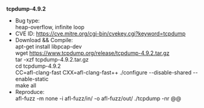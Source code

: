 **tcpdump-4.9.2**
* Bug type:    
heap-overflow, infinite loop    
* CVE ID: 
https://cve.mitre.org/cgi-bin/cvekey.cgi?keyword=tcpdump    
* Download && Compile:    
apt-get install libpcap-dev    
wget https://www.tcpdump.org/release/tcpdump-4.9.2.tar.gz    
tar -xzf tcpdump-4.9.2.tar.gz    
cd tcpdump-4.9.2     
CC=afl-clang-fast CXX=afl-clang-fast++ ./configure --disable-shared --enable-static    
make all   
* Reproduce:       
afl-fuzz -m none -i afl-fuzz/in/ -o afl-fuzz/out/ ./tcpdump -nr @@    
